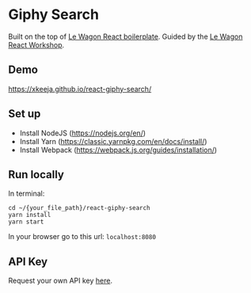 # Giphy Search 
Built on the top of [Le Wagon React boilerplate](https://github.com/lewagon/react-boilerplate).
Guided by the [Le Wagon React Workshop](https://github.com/yannklein/react-workshop).

## Demo

https://xkeeja.github.io/react-giphy-search/

## Set up

- Install NodeJS (https://nodejs.org/en/)
- Install Yarn (https://classic.yarnpkg.com/en/docs/install/)
- Install Webpack (https://webpack.js.org/guides/installation/)

## Run locally
In terminal:
```
cd ~/{your_file_path}/react-giphy-search
yarn install
yarn start
```
In your browser go to this url: `localhost:8080`

## API Key
Request your own API key [here](https://support.giphy.com/hc/en-us/articles/360020283431-Request-A-GIPHY-API-Key).
